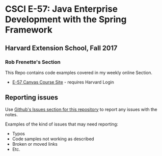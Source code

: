 # CSCI E-57: Java Enterprise Development with the Spring Framework

## Harvard Extension School, Fall 2017

### Rob Frenette's Section 

This Repo contains code examples covered in my weekly online Section.

* [E-57 Canvas Course Site](https://canvas.harvard.edu/courses/33169) - requires Harvard Login
 
## Reporting issues
Use [Github's Issues section for this repository](https://github.com/RobertFrenette/E-57_Fall_2017/issues) to report any issues with the notes.

Examples of the kind of issues that may need reporting:
+ Typos
+ Code samples not working as described
+ Broken or moved links
+ Etc.
 
